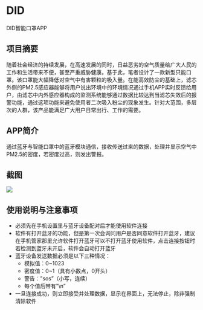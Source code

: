 # DID
DID智能口罩APP

## 项目摘要
随着社会经济的持续发展，在高速发展的同时，日益恶劣的空气质量给广大人民的工作和生活带来不便，甚至严重威胁健康。基于此，笔者设计了一款新型只能口罩。该口罩能大幅降低对空气中有害颗粒的吸入量。在能高效防尘的基础上，滤芯外侧的PM2.5感应器能够将用户说出环境中的环境情况通过手机APP实时反馈给用户，由滤芯中内外感应器构成的监测系统能够通过数据比较达到当滤芯失效后的报警功能，通过这项功能来避免使用者二次吸入粉尘的现象发生。针对大范围，多层次的人群，该产品能满足广大用户日常出行、工作的需要。

## APP简介
通过蓝牙与智能口罩中的蓝牙模块通信，接收传送过来的数据，处理并显示空气中PM2.5的密度，若密度过高，则发出警报。

## 截图

![](https://github.com/TianLanhe/Did/raw/master/screenshot.png)

## 使用说明与注意事项
* 必须先在手机设置里与蓝牙设备配对后才能使用软件连接
* 软件有打开蓝牙的功能，但是第一次会询问用户是否同意软件打开蓝牙，建议在手机管家那里允许软件打开蓝牙可以不打开蓝牙使用软件，点击连接按钮时若检测到蓝牙未开启，软件会自动打开蓝牙
* 蓝牙设备发送数据必须是以下三种情况：
  * 模拟值：0~1023
  * 密度值：0~1（具有小数点，0开头）
  * 警告：”sos”（小写，连续）
  * 每个值后带有”\n”
* 一旦连接成功，则立即接受并处理数据，显示在界面上，无法停止，除非强制清除软件
